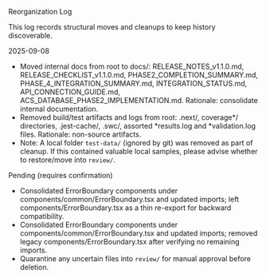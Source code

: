 Reorganization Log

This log records structural moves and cleanups to keep history discoverable.

2025-09-08
- Moved internal docs from root to docs/: RELEASE_NOTES_v1.1.0.md, RELEASE_CHECKLIST_v1.1.0.md, PHASE2_COMPLETION_SUMMARY.md, PHASE_4_INTEGRATION_SUMMARY.md, INTEGRATION_STATUS.md, API_CONNECTION_GUIDE.md, ACS_DATABASE_PHASE2_IMPLEMENTATION.md. Rationale: consolidate internal documentation.
- Removed build/test artifacts and logs from root: .next/, coverage*/ directories, .jest-cache/, .swc/, assorted *results.log and *validation.log files. Rationale: non-source artifacts.
- Note: A local folder `test-data/` (ignored by git) was removed as part of cleanup. If this contained valuable local samples, please advise whether to restore/move into `review/`.

Pending (requires confirmation)
- Consolidated ErrorBoundary components under components/common/ErrorBoundary.tsx and updated imports; left components/ErrorBoundary.tsx as a thin re-export for backward compatibility.
 - Consolidated ErrorBoundary components under components/common/ErrorBoundary.tsx and updated imports; removed legacy components/ErrorBoundary.tsx after verifying no remaining imports.
- Quarantine any uncertain files into `review/` for manual approval before deletion.
